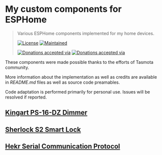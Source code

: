 My custom components for ESPHome
==================================================

> Various ESPHome components implemented for my home devices.
>
> [![License](https://img.shields.io/badge/License-MIT-yellow.svg)](https://opensource.org/licenses/MIT)
> [![Maintained](https://img.shields.io/badge/Maintained-yes-green.svg)](https://github.com/alryaz/esphome-components/graphs/commit-activity)
>
> [![Donations accepted via](https://img.shields.io/badge/Donations%20accepted%20via-Yandex-red.svg)](https://money.yandex.ru/to/410012369233217)
> [![Donations accepted via](https://img.shields.io/badge/Donations%20accepted%20via-Paypal-blueviolet.svg)](https://www.paypal.me/alryaz)

These components were made possible thanks to the efforts of Tasmota community.

More information about the implementation as well as credits are available in _README.md_ files as well as source code preamables.

Code adaptation is performed primarily for personal use. Issues will be resolved if reported.

## [Kingart PS-16-DZ Dimmer](https://github.com/alryaz/esphome-components/tree/main/components/ps16dz)

## [Sherlock S2 Smart Lock](https://github.com/alryaz/esphome-components/tree/main/components/sherlock_s2)

## [Hekr Serial Communication Protocol](https://github.com/alryaz/esphome-components/tree/main/components/hekr)